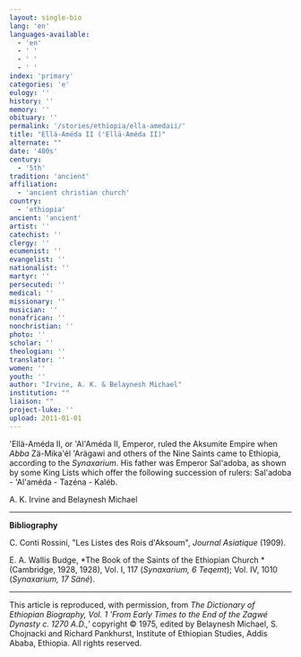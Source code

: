 ```yaml
---
layout: single-bio
lang: 'en'
languages-available:
  - 'en'
  - ' '
  - ' '
  - ' '
index: 'primary'
categories: 'e'
eulogy: ''
history: ''
memory: ''
obituary: ''
permalink: '/stories/ethiopia/ella-amedaii/'
title: "Ellä-Améda II ('Ellä-Améda II)"
alternate: ""
date: '400s'
century:
  - '5th'
tradition: 'ancient'
affiliation:
  - 'ancient christian church'
country:
  - 'ethiopia'
ancient: 'ancient'
artist: ''
catechist: ''
clergy: ''
ecumenist: ''
evangelist: ''
nationalist: ''
martyr: ''
persecuted: ''
medical: ''
missionary: ''
musician: ''
nonafrican: ''
nonchristian: ''
photo: ''
scholar: ''
theologian: ''
translator: ''
women: ''
youth: ''
author: "Irvine, A. K. & Belaynesh Michael"
institution: ""
liaison: ""
project-luke: ''
upload: 2011-01-01
---
```




'Ell&auml;-Am&eacute;da II, or 'Al'Am&eacute;da II, Emperor, ruled the Aksumite Empire when *Abba* Zä-Mika'él 'Arägawi and others of the Nine Saints came to Ethiopia, according to the *Synaxarium*. His father was Emperor Sal'adoba, as shown by some King Lists which offer the following succession of rulers: Sal'adoba - 'Al'améda - Tazéna - Kaléb.

A. K. Irvine and Belaynesh Michael

---

**Bibliography**

C. Conti Rossini, "Les Listes des Rois d'Aksoum", *Journal Asiatique* (1909).

E. A. Wallis Budge, *The Book of the Saints of the Ethiopian Church *(Cambridge, 1928, 1928), Vol. I, 117 (*Synaxarium, 6 Teqemt*); Vol. IV, 1010 (*Synaxarium, 17 Säné*).

---

This article is reproduced, with permission, from *The Dictionary of Ethiopian Biography, Vol. 1 'From Early Times to the End of the Zagwé Dynasty c. 1270 A.D.,'* copyright &copy; 1975, edited by Belaynesh Michael, S. Chojnacki and Richard Pankhurst, Institute of Ethiopian Studies, Addis Ababa, Ethiopia.  All rights reserved.
